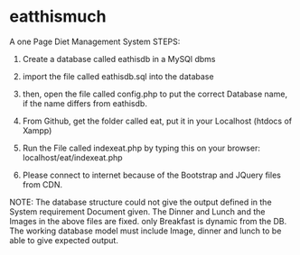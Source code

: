 # eatthismuch
A one Page Diet Management System 
STEPS:
1. Create a database called eathisdb in a MySQl dbms

2. import the file called eathisdb.sql into the database

3. then, open the file called config.php to put the correct Database name, if the name differs from eathisdb.

4. From Github, get the folder called eat, put it in your Localhost (htdocs of Xampp)

5. Run the File called indexeat.php by typing this on your browser: localhost/eat/indexeat.php

6. Please connect to internet because of the Bootstrap and JQuery files from CDN.



NOTE: The database structure could not give the output defined in the System requirement Document given.
The Dinner and Lunch and the Images in the above files are fixed. only Breakfast is dynamic from the DB.
The working database model must include Image, dinner and lunch to be able to give expected output.
